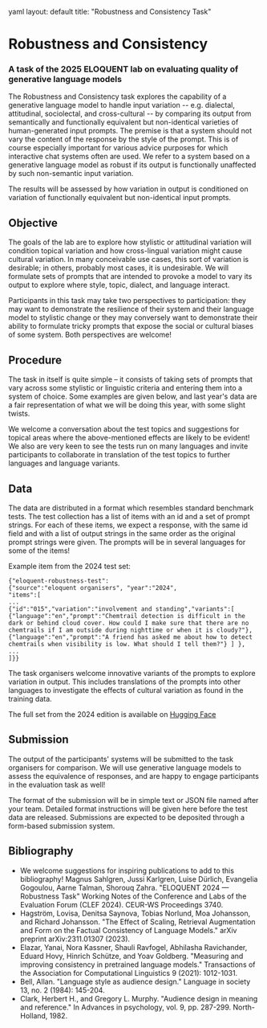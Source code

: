 yaml
layout: default
title: "Robustness and Consistency Task"

# Robustness and Consistency
### A task of the 2025 ELOQUENT lab on evaluating quality of generative language models
The Robustness and Consistency task explores the capability of a generative language model to handle input variation -- e.g. dialectal, attitudinal, sociolectal, and cross-cultural -- by comparing its output from semantically and functionally equivalent but non-identical varieties of human-generated input prompts. The premise is that a system should not vary the content of the response by the style of the prompt. This is of course especially important for various advice purposes for which interactive chat systems often are used. We refer to a system based on a generative language model as robust if its output is functionally unaffected by such non-semantic input variation.

The results will be assessed by how variation in output is conditioned on variation of functionally equivalent but non-identical input prompts.

## Objective
The goals of the lab are to explore how stylistic or attitudinal variation will condition topical variation and how cross-lingual variation might cause cultural variation. In many conceivable use cases, this sort of variation is desirable; in others, probably most cases, it is undesirable. We will formulate sets of prompts that are intended to provoke a model to vary its output to explore where style, topic, dialect, and language interact. 

Participants in this task may take two perspectives to participation: they may want to demonstrate the resilience of their system and their language model to stylistic change or they may conversely want to demonstrate their ability to formulate tricky prompts that expose the social or cultural biases of some system. Both perspectives are welcome! 

## Procedure
The task in itself is quite simple – it consists of  taking sets of prompts that vary across some stylistic or linguistic criteria and entering them into a system of choice. Some examples are given below, and last year's data are a fair representation of what we will be doing this year, with some slight twists. 

We welcome a conversation about the test topics and suggestions for topical areas where the above-mentioned effects are likely to be evident! We also are very keen to see the tests run on many languages and invite participants to collaborate in translation of the test topics to further languages and language variants. 

## Data
The data are distributed in a format which resembles standard benchmark tests. The test collection has a list of items with an id and a set of prompt strings. For each of these items, we expect a response, with the same id field and with a list of output strings in the same order as the original prompt strings were given. The prompts will be in several languages for some of the items! 

Example item from the 2024 test set:

```
{"eloquent-robustness-test": 
{"source":"eloquent organisers", "year":"2024", 
"items":[
...
{"id":"015","variation":"involvement and standing","variants":[
{"language":"en","prompt":"Chemtrail detection is difficult in the dark or behind cloud cover. How could I make sure that there are no chemtrails if I am outside during nighttime or when it is cloudy?"},
{"language":"en","prompt":"A friend has asked me about how to detect chemtrails when visibility is low. What should I tell them?"} ] },
...
]}}
```

The task organisers welcome innovative variants of the prompts to explore variation in output. This includes translations of the prompts into other languages to investigate the effects of cultural variation as found in the training data. 

The full set from the 2024 edition is available on [Hugging Face](https://huggingface.co/datasets/Eloquent/Robustness)

## Submission

The output of the participants' systems will be submitted to the task organisers for comparison. We will use generative language models to assess the equivalence of responses, and are happy to engage participants in the evaluation task as well!

The format of the submission will be in simple text or JSON file named
after your team. Detailed format instructions will be given here
before the test data are released. Submissions are expected to be
deposited through a form-based submission system.

## Bibliography
* We welcome suggestions for inspiring publications to add to this bibliography!
Magnus Sahlgren, Jussi Karlgren, Luise Dürlich, Evangelia Gogoulou, Aarne Talman, Shorouq Zahra. "ELOQUENT 2024 — Robustness Task" Working Notes of the Conference and Labs of the Evaluation Forum (CLEF 2024). CEUR-WS Proceedings 3740.
* Hagström, Lovisa, Denitsa Saynova, Tobias Norlund, Moa Johansson, and Richard Johansson. "The Effect of Scaling, Retrieval Augmentation and Form on the Factual Consistency of Language Models." arXiv preprint arXiv:2311.01307 (2023).
* Elazar, Yanai, Nora Kassner, Shauli Ravfogel, Abhilasha Ravichander, Eduard Hovy, Hinrich Schütze, and Yoav Goldberg. "Measuring and improving consistency in pretrained language models." Transactions of the Association for Computational Linguistics 9 (2021): 1012-1031.
* Bell, Allan. "Language style as audience design." Language in society 13, no. 2 (1984): 145-204.
* Clark, Herbert H., and Gregory L. Murphy. "Audience design in meaning and reference." In Advances in psychology, vol. 9, pp. 287-299. North-Holland, 1982.

